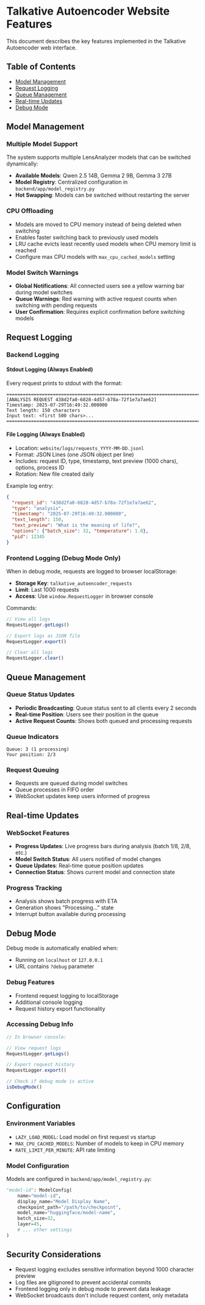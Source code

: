 # Talkative Autoencoder Website Features

This document describes the key features implemented in the Talkative Autoencoder web interface.

## Table of Contents
- [Model Management](#model-management)
- [Request Logging](#request-logging)
- [Queue Management](#queue-management)
- [Real-time Updates](#real-time-updates)
- [Debug Mode](#debug-mode)

## Model Management

### Multiple Model Support
The system supports multiple LensAnalyzer models that can be switched dynamically:

- **Available Models**: Qwen 2.5 14B, Gemma 2 9B, Gemma 3 27B
- **Model Registry**: Centralized configuration in `backend/app/model_registry.py`
- **Hot Swapping**: Models can be switched without restarting the server

### CPU Offloading
- Models are moved to CPU memory instead of being deleted when switching
- Enables faster switching back to previously used models
- LRU cache evicts least recently used models when CPU memory limit is reached
- Configure max CPU models with `max_cpu_cached_models` setting

### Model Switch Warnings
- **Global Notifications**: All connected users see a yellow warning bar during model switches
- **Queue Warnings**: Red warning with active request counts when switching with pending requests
- **User Confirmation**: Requires explicit confirmation before switching models

## Request Logging

### Backend Logging

#### Stdout Logging (Always Enabled)
Every request prints to stdout with the format:
```
================================================================================
[ANALYSIS REQUEST 438d2fa0-6828-4d57-b78a-72f1e7a7ae62]
Timestamp: 2025-07-29T16:49:32.000000
Text length: 150 characters
Input text: <first 500 chars>...
================================================================================
```

#### File Logging (Always Enabled)
- Location: `website/logs/requests_YYYY-MM-DD.jsonl`
- Format: JSON Lines (one JSON object per line)
- Includes: request ID, type, timestamp, text preview (1000 chars), options, process ID
- Rotation: New file created daily

Example log entry:
```json
{
  "request_id": "438d2fa0-6828-4d57-b78a-72f1e7a7ae62",
  "type": "analysis",
  "timestamp": "2025-07-29T16:49:32.000000",
  "text_length": 150,
  "text_preview": "What is the meaning of life?",
  "options": {"batch_size": 32, "temperature": 1.0},
  "pid": 12345
}
```

### Frontend Logging (Debug Mode Only)

When in debug mode, requests are logged to browser localStorage:
- **Storage Key**: `talkative_autoencoder_requests`
- **Limit**: Last 1000 requests
- **Access**: Use `window.RequestLogger` in browser console

Commands:
```javascript
// View all logs
RequestLogger.getLogs()

// Export logs as JSON file
RequestLogger.export()

// Clear all logs
RequestLogger.clear()
```

## Queue Management

### Queue Status Updates
- **Periodic Broadcasting**: Queue status sent to all clients every 2 seconds
- **Real-time Position**: Users see their position in the queue
- **Active Request Counts**: Shows both queued and processing requests

### Queue Indicators
```
Queue: 3 (1 processing)
Your position: 2/3
```

### Request Queuing
- Requests are queued during model switches
- Queue processes in FIFO order
- WebSocket updates keep users informed of progress

## Real-time Updates

### WebSocket Features
- **Progress Updates**: Live progress bars during analysis (batch 1/8, 2/8, etc.)
- **Model Switch Status**: All users notified of model changes
- **Queue Updates**: Real-time queue position updates
- **Connection Status**: Shows current model and connection state

### Progress Tracking
- Analysis shows batch progress with ETA
- Generation shows "Processing..." state
- Interrupt button available during processing

## Debug Mode

Debug mode is automatically enabled when:
- Running on `localhost` or `127.0.0.1`
- URL contains `?debug` parameter

### Debug Features
- Frontend request logging to localStorage
- Additional console logging
- Request history export functionality

### Accessing Debug Info
```javascript
// In browser console:

// View request logs
RequestLogger.getLogs()

// Export request history
RequestLogger.export()

// Check if debug mode is active
isDebugMode()
```

## Configuration

### Environment Variables
- `LAZY_LOAD_MODEL`: Load model on first request vs startup
- `MAX_CPU_CACHED_MODELS`: Number of models to keep in CPU memory
- `RATE_LIMIT_PER_MINUTE`: API rate limiting

### Model Configuration
Models are configured in `backend/app/model_registry.py`:
```python
"model-id": ModelConfig(
    name="model-id",
    display_name="Model Display Name",
    checkpoint_path="/path/to/checkpoint",
    model_name="huggingface/model-name",
    batch_size=32,
    layer=45,
    # ... other settings
)
```

## Security Considerations

- Request logging excludes sensitive information beyond 1000 character preview
- Log files are gitignored to prevent accidental commits
- Frontend logging only in debug mode to prevent data leakage
- WebSocket broadcasts don't include request content, only metadata